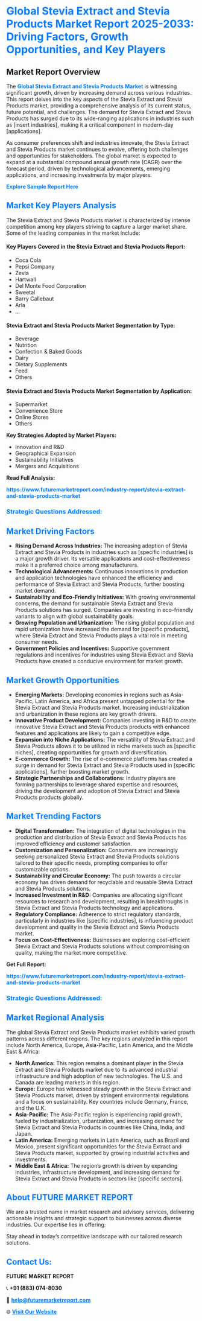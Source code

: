 <h1 style="color: #007BFF;">Global Stevia Extract and Stevia Products Market Report 2025-2033: Driving Factors, Growth Opportunities, and Key Players</h1>

<section id="overview">
<h2>Market Report Overview</h2>
<p>The <a href="https://www.futuremarketreport.com/industry-report/stevia-extract-and-stevia-products-market" style="color: #007BFF; text-decoration: none;"><strong>Global Stevia Extract and Stevia Products Market</strong></a> is witnessing significant growth, driven by increasing demand across various industries. This report delves into the key aspects of the Stevia Extract and Stevia Products market, providing a comprehensive analysis of its current status, future potential, and challenges. The demand for Stevia Extract and Stevia Products has surged due to its wide-ranging applications in industries such as [insert industries], making it a critical component in modern-day [applications].</p>
<p>As consumer preferences shift and industries innovate, the Stevia Extract and Stevia Products market continues to evolve, offering both challenges and opportunities for stakeholders. The global market is expected to expand at a substantial compound annual growth rate (CAGR) over the forecast period, driven by technological advancements, emerging applications, and increasing investments by major players.</p>
</section>

<section id="overview">
<p><a href="https://www.futuremarketreport.com/request-sample/reportId=89074" style="color: #007BFF; text-decoration: none;"><strong>Explore Sample Report Here</strong></a></p>
</section>

<section id="key-players">
<h2 style="color: #007BFF;">Market Key Players Analysis</h2>
<p>The Stevia Extract and Stevia Products market is characterized by intense competition among key players striving to capture a larger market share. Some of the leading companies in the market include:</p>
<h4>Key Players Covered in the Stevia Extract and Stevia Products Report:</h4>
<ul><li>Coca Cola</li><li>Pepsi Company</li><li>Zevia</li><li>Hartwall</li><li>Del Monte Food Corporation</li><li>Sweetal</li><li>Barry Callebaut</li><li>Arla</li><li>...</li></ul>
<h4>Stevia Extract and Stevia Products Market Segmentation by Type:</h4>
<ul><li>Beverage</li><li>Nutrition</li><li>Confection &amp; Baked Goods</li><li>Dairy</li><li>Dietary Supplements</li><li>Feed</li><li>Others</li></ul>

<h4>Stevia Extract and Stevia Products Market Segmentation by Application:</h4>
<ul><li>Supermarket</li><li>Convenience Store</li><li>Online Stores</li><li>Others</li></ul>
<p><strong>Key Strategies Adopted by Market Players:</strong></p>
<ul>
<li>Innovation and R&D</li>
<li>Geographical Expansion</li>
<li>Sustainability Initiatives</li>
<li>Mergers and Acquisitions</li>
</ul>
</section>

<section>
<p><strong>Read Full Analysis: </strong></p><a href="https://www.futuremarketreport.com/industry-report/stevia-extract-and-stevia-products-market" style="color: #007BFF; text-decoration: none;"><strong>https://www.futuremarketreport.com/industry-report/stevia-extract-and-stevia-products-market</strong></a>
<h3 style="color: #007BFF;">Strategic Questions Addressed:</h3>
</section>

<section id="driving-factors">
<h2 style="color: #007BFF;">Market Driving Factors</h2>
<ul>
<li><strong>Rising Demand Across Industries:</strong> The increasing adoption of Stevia Extract and Stevia Products in industries such as [specific industries] is a major growth driver. Its versatile applications and cost-effectiveness make it a preferred choice among manufacturers.</li>
<li><strong>Technological Advancements:</strong> Continuous innovations in production and application technologies have enhanced the efficiency and performance of Stevia Extract and Stevia Products, further boosting market demand.</li>
<li><strong>Sustainability and Eco-Friendly Initiatives:</strong> With growing environmental concerns, the demand for sustainable Stevia Extract and Stevia Products solutions has surged. Companies are investing in eco-friendly variants to align with global sustainability goals.</li>
<li><strong>Growing Population and Urbanization:</strong> The rising global population and rapid urbanization have increased the demand for [specific products], where Stevia Extract and Stevia Products plays a vital role in meeting consumer needs.</li>
<li><strong>Government Policies and Incentives:</strong> Supportive government regulations and incentives for industries using Stevia Extract and Stevia Products have created a conducive environment for market growth.</li>
</ul>
</section>

<section id="growth-opportunities">
<h2 style="color: #007BFF;">Market Growth Opportunities</h2>
<ul>
<li><strong>Emerging Markets:</strong> Developing economies in regions such as Asia-Pacific, Latin America, and Africa present untapped potential for the Stevia Extract and Stevia Products market. Increasing industrialization and urbanization in these regions are key growth drivers.</li>
<li><strong>Innovative Product Development:</strong> Companies investing in R&D to create innovative Stevia Extract and Stevia Products products with enhanced features and applications are likely to gain a competitive edge.</li>
<li><strong>Expansion into Niche Applications:</strong> The versatility of Stevia Extract and Stevia Products allows it to be utilized in niche markets such as [specific niches], creating opportunities for growth and diversification.</li>
<li><strong>E-commerce Growth:</strong> The rise of e-commerce platforms has created a surge in demand for Stevia Extract and Stevia Products used in [specific applications], further boosting market growth.</li>
<li><strong>Strategic Partnerships and Collaborations:</strong> Industry players are forming partnerships to leverage shared expertise and resources, driving the development and adoption of Stevia Extract and Stevia Products products globally.</li>
</ul>
</section>

<section id="trending-factors">
<h2 style="color: #007BFF;">Market Trending Factors</h2>
<ul>
<li><strong>Digital Transformation:</strong> The integration of digital technologies in the production and distribution of Stevia Extract and Stevia Products has improved efficiency and customer satisfaction.</li>
<li><strong>Customization and Personalization:</strong> Consumers are increasingly seeking personalized Stevia Extract and Stevia Products solutions tailored to their specific needs, prompting companies to offer customizable options.</li>
<li><strong>Sustainability and Circular Economy:</strong> The push towards a circular economy has driven demand for recyclable and reusable Stevia Extract and Stevia Products solutions.</li>
<li><strong>Increased Investment in R&D:</strong> Companies are allocating significant resources to research and development, resulting in breakthroughs in Stevia Extract and Stevia Products technology and applications.</li>
<li><strong>Regulatory Compliance:</strong> Adherence to strict regulatory standards, particularly in industries like [specific industries], is influencing product development and quality in the Stevia Extract and Stevia Products market.</li>
<li><strong>Focus on Cost-Effectiveness:</strong> Businesses are exploring cost-efficient Stevia Extract and Stevia Products solutions without compromising on quality, making the market more competitive.</li>
</ul>
</section>

<section>
<p><strong>Get Full Report: </strong></p><a href="https://www.futuremarketreport.com/industry-report/stevia-extract-and-stevia-products-market" style="color: #007BFF; text-decoration: none;"><strong>https://www.futuremarketreport.com/industry-report/stevia-extract-and-stevia-products-market</strong></a>
<h3 style="color: #007BFF;">Strategic Questions Addressed:</h3>
</section>


<section id="regional-analysis">
<h2 style="color: #007BFF;">Market Regional Analysis</h2>
<p>The global Stevia Extract and Stevia Products market exhibits varied growth patterns across different regions. The key regions analyzed in this report include North America, Europe, Asia-Pacific, Latin America, and the Middle East & Africa:</p>
<ul>
<li><strong>North America:</strong> This region remains a dominant player in the Stevia Extract and Stevia Products market due to its advanced industrial infrastructure and high adoption of new technologies. The U.S. and Canada are leading markets in this region.</li>
<li><strong>Europe:</strong> Europe has witnessed steady growth in the Stevia Extract and Stevia Products market, driven by stringent environmental regulations and a focus on sustainability. Key countries include Germany, France, and the U.K.</li>
<li><strong>Asia-Pacific:</strong> The Asia-Pacific region is experiencing rapid growth, fueled by industrialization, urbanization, and increasing demand for Stevia Extract and Stevia Products in countries like China, India, and Japan.</li>
<li><strong>Latin America:</strong> Emerging markets in Latin America, such as Brazil and Mexico, present significant opportunities for the Stevia Extract and Stevia Products market, supported by growing industrial activities and investments.</li>
<li><strong>Middle East & Africa:</strong> The region’s growth is driven by expanding industries, infrastructure development, and increasing demand for Stevia Extract and Stevia Products in sectors like [specific sectors].</li>
</ul>
</section>

<footer>
<h2 style="color: #007BFF;">About FUTURE MARKET REPORT</h2>
<p>We are a trusted name in market research and advisory services, delivering actionable insights and strategic support to businesses across diverse industries. Our expertise lies in offering:</p>

<p>Stay ahead in today’s competitive landscape with our tailored research solutions.</p>

<h2 style="color: #007BFF;">Contact Us:</h2>
<p><strong>FUTURE MARKET REPORT</strong></p>
<p>📞 <strong>+91 (883) 074-8030</strong></p>
<p>📧 <strong><a href="mailto:help@futuremarketreport.com" style="color: #007BFF;">help@futuremarketreport.com</a></strong></p>
<p>🌐 <strong><a href="https://www.futuremarketreport.com/" style="color: #007BFF;">Visit Our Website</a></strong></p>
</footer>
